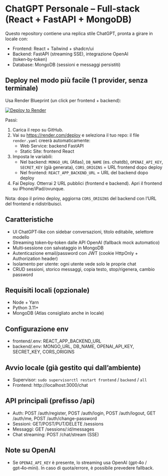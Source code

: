# ChatGPT Personale – Full‑stack (React + FastAPI + MongoDB)

Questo repository contiene una replica stile ChatGPT, pronta a girare in locale con:
- Frontend: React + Tailwind + shadcn/ui
- Backend: FastAPI (streaming SSE), integrazione OpenAI (token‑by‑token)
- Database: MongoDB (sessioni e messaggi persistiti)

## Deploy nel modo più facile (1 provider, senza terminale)

Usa Render Blueprint (un click per frontend + backend):

[![Deploy to Render](https://render.com/images/deploy-to-render-button.svg)](https://render.com/deploy)

Passi:
1. Carica il repo su GitHub.
2. Vai su https://render.com/deploy e seleziona il tuo repo: il file `render.yaml` creerà automaticamente:
   - Web Service: backend FastAPI
   - Static Site: frontend React
3. Imposta le variabili:
   - Nel backend: `MONGO_URL` (Atlas), `DB_NAME` (es. chatdb), `OPENAI_API_KEY`, `SECRET_KEY` (già generata), `CORS_ORIGINS` = URL frontend dopo deploy
   - Nel frontend: `REACT_APP_BACKEND_URL` = URL del backend dopo deploy
4. Fai Deploy. Otterrai 2 URL pubblici (frontend e backend). Apri il frontend su iPhone/iPad/ovunque.

Nota: dopo il primo deploy, aggiorna `CORS_ORIGINS` del backend con l’URL del frontend e ridistribuisci.

## Caratteristiche
- UI ChatGPT‑like con sidebar conversazioni, titolo editabile, selettore modello
- Streaming token‑by‑token dalle API OpenAI (fallback mock automatico)
- Multi‑sessione con salvataggio in MongoDB
- Autenticazione email/password con JWT (cookie HttpOnly + Authorization header)
- Isolamento per utente: ogni utente vede solo le proprie chat
- CRUD sessioni, storico messaggi, copia testo, stop/rigenera, cambio password

## Requisiti locali (opzionale)
- Node + Yarn
- Python 3.11+
- MongoDB (Atlas consigliato anche in locale)

## Configurazione env
- frontend/.env: REACT_APP_BACKEND_URL
- backend/.env: MONGO_URL, DB_NAME, OPENAI_API_KEY, SECRET_KEY, CORS_ORIGINS

## Avvio locale (già gestito qui dall’ambiente)
- Supervisor: `sudo supervisorctl restart frontend` / `backend` / `all`
- Frontend: http://localhost:3000/chat

## API principali (prefisso /api)
- Auth: POST /auth/register, POST /auth/login, POST /auth/logout, GET /auth/me, POST /auth/change-password
- Sessioni: GET/POST/PUT/DELETE /sessions
- Messaggi: GET /sessions/:id/messages
- Chat streaming: POST /chat/stream (SSE)

## Note su OpenAI
- Se `OPENAI_API_KEY` è presente, lo streaming usa OpenAI (gpt‑4o / gpt‑4o‑mini). In caso di quota/errore, è possibile prevedere fallback.